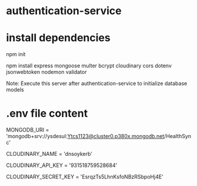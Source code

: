# authentication-service
# install dependencies

npm init

npm install express mongoose multer bcrypt cloudinary cors dotenv jsonwebtoken nodemon validator

Note: Execute this server after authentication-service to initialize database models

# .env file content

MONGODB_URI = 'mongodb+srv://ysdesul:Ytcs1123@cluster0.p380x.mongodb.net/HealthSync'

CLOUDINARY_NAME = 'dnsoykerb'

CLOUDINARY_API_KEY = '931518759528684'

CLOUDINARY_SECRET_KEY = 'EsrqzTs5LhnKsfoNBzRSbpoHj4E'
